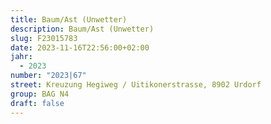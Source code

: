```yaml
---
title: Baum/Ast (Unwetter)
description: Baum/Ast (Unwetter)
slug: F23015783
date: 2023-11-16T22:56:00+02:00
jahr:
  - 2023
number: "2023|67"
street: Kreuzung Hegiweg / Uitikonerstrasse, 8902 Urdorf
group: BAG N4
draft: false
---
```

